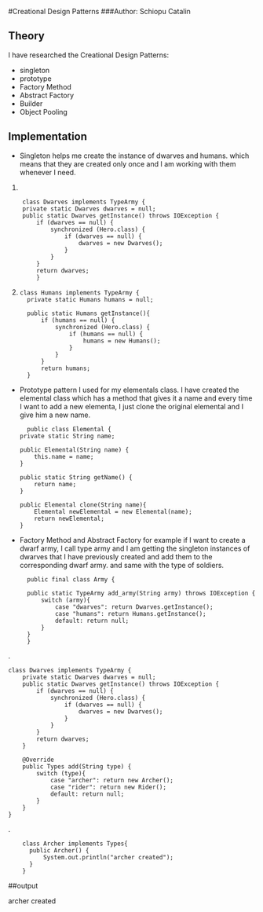 #Creational Design Patterns
###Author: Schiopu Catalin

## Theory

I have researched the Creational Design Patterns:
   * singleton 
   * prototype
   * Factory Method
   * Abstract Factory
   * Builder
   * Object Pooling

## Implementation
 * Singleton 
  helps me create the instance of dwarves and humans. which means that they are created only once and I am working with them whenever I need.
 1.
 
        class Dwarves implements TypeArmy {
        private static Dwarves dwarves = null;
        public static Dwarves getInstance() throws IOException {
            if (dwarves == null) {
                synchronized (Hero.class) {
                    if (dwarves == null) {
                        dwarves = new Dwarves();
                    }
                }
            }
            return dwarves;
            }
2. 
       class Humans implements TypeArmy {
         private static Humans humans = null;
     
         public static Humans getInstance(){
             if (humans == null) {
                 synchronized (Hero.class) {
                     if (humans == null) {
                         humans = new Humans();
                     }
                 }
             }
             return humans;
         }
* Prototype pattern I used for my elementals class. I have created the elemental class which has a method that gives it a name and every time I want to add a new elementa, I just clone the original elemental and I give him a new name.  
  
        public class Elemental {
      private static String name;
  
      public Elemental(String name) {
          this.name = name;
      }
  
      public static String getName() {
          return name;
      }
  
      public Elemental clone(String name){
          Elemental newElemental = new Elemental(name);
          return newElemental;
      }

* Factory Method and Abstract Factory
      for example if I want to create a dwarf army, I call type army and I am getting the singleton instances of dwarves that I have previously created and add them to the corresponding dwarf army. and same with the type of soldiers.
      
        public final class Army {
    
        public static TypeArmy add_army(String army) throws IOException {
            switch (army){
                case "dwarves": return Dwarves.getInstance();
                case "humans": return Humans.getInstance();
                default: return null;
            }
        }
        }
    
.

    class Dwarves implements TypeArmy {
        private static Dwarves dwarves = null;
        public static Dwarves getInstance() throws IOException {
            if (dwarves == null) {
                synchronized (Hero.class) {
                    if (dwarves == null) {
                        dwarves = new Dwarves();
                    }
                }
            }
            return dwarves;
        }
    
        @Override
        public Types add(String type) {
            switch (type){
                case "archer": return new Archer();
                case "rider": return new Rider();
                default: return null;
            }
        }
    }
    
.
        
        class Archer implements Types{
          public Archer() {
              System.out.println("archer created");
          }
        }
    
##output
    
 archer created   
